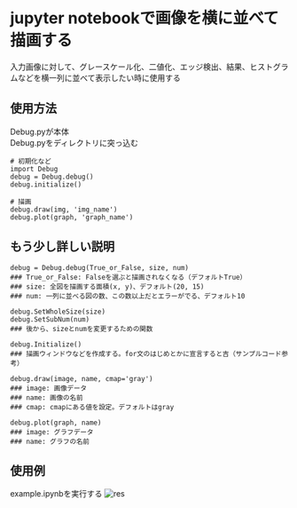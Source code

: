 # jupyter notebookで画像を横に並べて描画する
入力画像に対して、グレースケール化、二値化、エッジ検出、結果、ヒストグラムなどを横一列に並べて表示したい時に使用する

## 使用方法
Debug.pyが本体  
Debug.pyをディレクトリに突っ込む
```
# 初期化など
import Debug
debug = Debug.debug()
debug.initialize()

# 描画
debug.draw(img, 'img_name')
debug.plot(graph, 'graph_name')
```

## もう少し詳しい説明
```
debug = Debug.debug(True_or_False, size, num)
### True_or_False: Falseを選ぶと描画されなくなる（デフォルトTrue）
### size: 全図を描画する面積(x, y)、デフォルト(20, 15)
### num: 一列に並べる図の数、この数以上だとエラーがでる、デフォルト10
```
```
debug.SetWholeSize(size)
debug.SetSubNum(num)
### 後から、sizeとnumを変更するための関数
```
```
debug.Initialize()
### 描画ウィンドウなどを作成する。for文のはじめとかに宣言すると吉（サンプルコード参考）
```
```
debug.draw(image, name, cmap='gray')
### image: 画像データ
### name: 画像の名前
### cmap: cmapにある値を設定。デフォルトはgray
```
```
debug.plot(graph, name)
### image: グラフデータ
### name: グラフの名前
```


## 使用例
example.ipynbを実行する
![res](https://user-images.githubusercontent.com/39123031/76051284-a591d400-5fad-11ea-948a-271a0501ce55.PNG)
